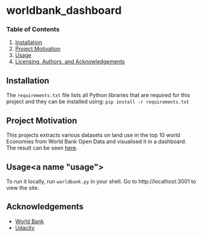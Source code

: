 # worldbank_dashboard


### Table of Contents

1. [Installation](#installation)
2. [Project Motivation](#motivation)
3. [Usage](#usage)
5. [Licensing, Authors, and Acknowledgements](#licensing)

## Installation <a name="installation"></a>
The `requirements.txt` file lists all Python libraries that are required for this project and they can be installed using:
```pip install -r requirements.txt```

## Project Motivation<a name="motivation"></a>
This projects extracts various datasets on land use in the top 10 world Economies from World Bank Open Data  and visualised it in a dashboard.
The result can be seen [here](https://worldbank-dashbord-udacity.herokuapp.com/).

## Usage<a name "usage"></a>
To run it locally, run `worldbank.py` in your shell. Go to http://localhost:3001 to view the site.

## Acknowledgements<a name="licensing"></a>

* [World Bank](https://data.worldbank.org/)
* [Udacity](https://www.udacity.com/)
